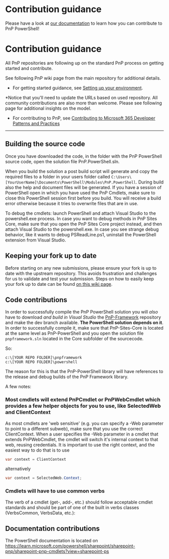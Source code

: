 # Contribution guidance

Please have a look at [our documentation](https://pnp.github.io/powershell/articles/buildingsource.html) to learn how you can contribute to PnP PowerShell!

# Contribution guidance

All PnP repositories are following up on the standard PnP process on getting started and contribute. 

See following PnP wiki page from the main repository for additional details. 

- For getting started guidance, see [Setting up your environment](https://github.com/PnP/PnP/wiki/Setting-up-your-environment). 

*Notice that you'll need to update the URLs based on used repository. All community contributions are also more than welcome. 
Please see following page for additional insights on the model.

- For contributing to PnP, see [Contributing to Microsoft 365 Developer Patterns and Practices](https://github.com/PnP/PnP/wiki/contributing-to-Office-365-developer-patterns-and-practices)
---

## Building the source code ##
Once you have downloaded the code, in the folder with the PnP PowerShell source code, open the solution file PnP.PowerShell.sln.

When you build the solution a post build script will generate and copy the required files to a folder in your users folder called 
`C:\Users\[YourUserName]\Documents\PowerShell\Modules\PnP.PowerShell`. During build also the help and document files will be generated. If you have a session of PowerShell open in which you have used the PnP Cmdlets, make sure to close this PowerShell session first before you build. You will receive a build error otherwise because it tries to overwrite files that are in use.

To debug the cmdlets: launch PowerShell and attach Visual Studio to the powershell.exe process. In case you want to debug methods in PnP Sites Core, make sure that you open the PnP Sites Core project instead, and then attach Visual Studio to the powershell.exe. In case you see strange debug behavior, like it wants to debug PSReadLine.ps1, uninstall the PowerShell extension from Visual Studio.

## Keeping your fork up to date
Before starting on any new submissions, please ensure your fork is up to date with the upstream repository. This avoids frustration and challenges for us to validate and test your submission. Steps on how to easily keep your fork up to date can be found [on this wiki page](https://github.com/pnp/PnP-PowerShell/wiki/Update-your-fork-with-the-latest-code).

## Code contributions
In order to successfully compile the PnP PowerShell solution you will _also_ have to download *and build in Visual Studio* the [PnP-Framework](https://github.com/pnp/pnpframework) repository and make the dev branch available. **The PowerShell solution depends on it**. In order to successfully 
compile it, make sure that PnP-Sites-Core is located at the same level as PnP-PowerShell and you open the solution file `pnpframework.sln` located in the Core subfolder of the sourcecode.

So:
```
c:\[YOUR REPO FOLDER]\pnpframework
c:\[YOUR REPO FOLDER]\powershell
```

The reason for this is that the PnP-PowerShell library will have references to the release and debug builds of the PnP Framework library.

A few notes:

### Most cmdlets will extend PnPCmdlet or PnPWebCmdlet which provides a few helper objects for you to use, like SelectedWeb and ClientContext
As most cmdlets are 'web sensitive' (e.g. you can specify a -Web parameter to point to a different subweb), make sure that you use the correct ClientContext. When a user specifies the -Web parameter
in a cmdlet that extends PnPWebCmdlet, the cmdlet will switch it's internal context to that web, reusing credentials. It is important to use the right context, and the easiest way to do that is to use

```csharp
var context = ClientContext
```

alternatively 

```csharp
var context = SelectedWeb.Context;
```

### Cmdlets will have to use common verbs
 
The verb of a cmdlet (get-, add-, etc.) should follow acceptable cmdlet standards and should be part of one of the built in verbs classes (VerbsCommon, VerbsData, etc.):

## Documentation contributions
The PowerShell documentation is located on https://learn.microsoft.com/powershell/sharepoint/sharepoint-pnp/sharepoint-pnp-cmdlets?view=sharepoint-ps
